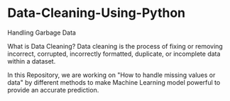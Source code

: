 # Data-Cleaning-Using-Python
Handling Garbage Data

What is Data Cleaning?
Data cleaning is the process of fixing or removing incorrect, corrupted, incorrectly formatted, duplicate, or incomplete data within a dataset.

In this Repository, we are working on "How to handle missing values or data" by different methods to make Machine Learning model powerful to provide an accurate prediction.
